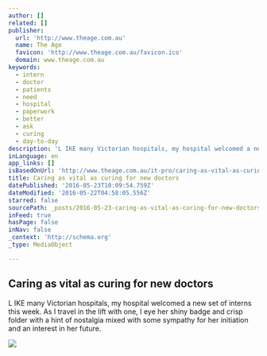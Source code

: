 ```yaml
---
author: []
related: []
publisher:
  url: 'http://www.theage.com.au'
  name: The Age
  favicon: 'http://www.theage.com.au/favicon.ico'
  domain: www.theage.com.au
keywords:
  - intern
  - doctor
  - patients
  - need
  - hospital
  - paperwork
  - better
  - ask
  - curing
  - day-to-day
description: 'L IKE many Victorian hospitals, my hospital welcomed a new set of interns this week. As I travel in the lift with one, I eye her shiny badge and crisp folder with a hint of nostalgia mixed with some sympathy for her initiation and an interest in her future.'
inLanguage: en
app_links: []
isBasedOnUrl: 'http://www.theage.com.au/it-pro/caring-as-vital-as-curing-for-new-doctors-20110118-19v7d'
title: Caring as vital as curing for new doctors
datePublished: '2016-05-23T10:09:54.759Z'
dateModified: '2016-05-22T04:58:05.556Z'
starred: false
sourcePath: _posts/2016-05-23-caring-as-vital-as-curing-for-new-doctors.md
inFeed: true
hasPage: false
inNav: false
_context: 'http://schema.org'
_type: MediaObject

---
```

<article style=""><h1>Caring as vital as curing for new doctors</h1><p>L IKE many Victorian hospitals, my hospital welcomed a new set of interns this week. As I travel in the lift with one, I eye her shiny badge and crisp folder with a hint of nostalgia mixed with some sympathy for her initiation and an interest in her future.</p><img src="http://www.theage.com.au/content/dam/images/w/r/i/f/image.related.thumbnail.320x214.19v7d.png/1295379078350.jpg" /></article>